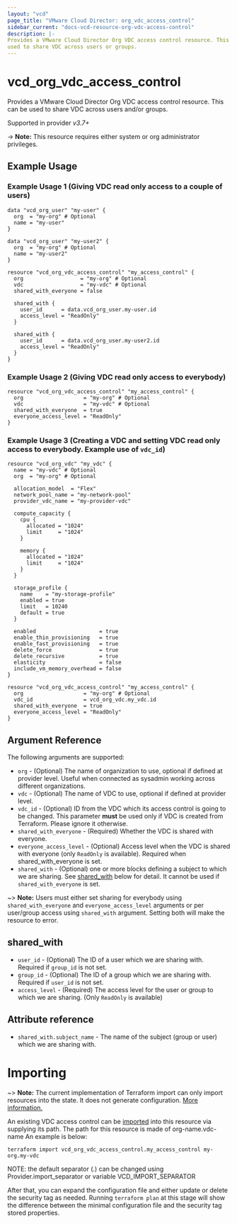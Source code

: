 ```yaml
---
layout: "vcd"
page_title: "VMware Cloud Director: org_vdc_access_control"
sidebar_current: "docs-vcd-resource-org-vdc-access-control"
description: |-
Provides a VMware Cloud Director Org VDC access control resource. This can be
used to share VDC across users or groups.
---
```


# vcd\_org\_vdc\_access\_control

Provides a VMware Cloud Director Org VDC access control resource. This can be
used to share VDC across users and/or groups.

Supported in provider *v3.7+*

-> **Note:** This resource requires either system or org administrator privileges.

## Example Usage

### Example Usage 1 (Giving VDC read only access to a couple of users)
```hcl
data "vcd_org_user" "my-user" {
  org  = "my-org" # Optional
  name = "my-user"
}

data "vcd_org_user" "my-user2" {
  org  = "my-org" # Optional
  name = "my-user2"
}

resource "vcd_org_vdc_access_control" "my_access_control" {
  org                  = "my-org" # Optional
  vdc                  = "my-vdc" # Optional
  shared_with_everyone = false

  shared_with {
    user_id      = data.vcd_org_user.my-user.id
    access_level = "ReadOnly"
  }

  shared_with {
    user_id      = data.vcd_org_user.my-user2.id
    access_level = "ReadOnly"
  }
}
```

### Example Usage 2 (Giving VDC read only access to everybody)
```hcl
resource "vcd_org_vdc_access_control" "my_access_control" {
  org                   = "my-org" # Optional
  vdc                   = "my-vdc" # Optional
  shared_with_everyone  = true
  everyone_access_level = "ReadOnly"
}
```

### Example Usage 3 (Creating a VDC and setting VDC read only access to everybody. Example use of `vdc_id`)
```hcl
resource "vcd_org_vdc" "my_vdc" {
  name = "my-vdc" # Optional
  org  = "my-org" # Optional

  allocation_model  = "Flex"
  network_pool_name = "my-network-pool"
  provider_vdc_name = "my-provider-vdc"

  compute_capacity {
    cpu {
      allocated = "1024"
      limit     = "1024"
    }

    memory {
      allocated = "1024"
      limit     = "1024"
    }
  }

  storage_profile {
    name    = "my-storage-profile"
    enabled = true
    limit   = 10240
    default = true
  }

  enabled                    = true
  enable_thin_provisioning   = true
  enable_fast_provisioning   = true
  delete_force               = true
  delete_recursive           = true
  elasticity                 = false
  include_vm_memory_overhead = false
}

resource "vcd_org_vdc_access_control" "my_access_control" {
  org                   = "my-org" # Optional
  vdc_id                = vcd_org_vdc.my_vdc.id
  shared_with_everyone  = true
  everyone_access_level = "ReadOnly"
}
```

## Argument Reference

The following arguments are supported:

* `org` - (Optional) The name of organization to use, optional if defined at provider level. Useful when connected as sysadmin working across different organizations.
* `vdc` - (Optional) The name of VDC to use, optional if defined at provider level.
* `vdc_id` - (Optional) ID from the VDC which its access control is going to be changed. This parameter **must** be used only if VDC is created from Terraform. Please ignore it otherwise.
* `shared_with_everyone` - (Required) Whether the VDC is shared with everyone.
* `everyone_access_level` - (Optional) Access level when the VDC is shared with everyone (only `ReadOnly` is available). Required when shared_with_everyone is set.
* `shared_with` - (Optional) one or more blocks defining a subject to which we are sharing.
  See [shared_with](#shared_with) below for detail. It cannot be used if `shared_with_everyone` is set.

~> **Note:** Users must either set sharing for everybody using `shared_with_everyone` and `everyone_access_level` arguments or per user/group access using `shared_with` argument. Setting both will make the resource to error.

<a id="shared_with"></a>
## shared_with

* `user_id` - (Optional) The ID of a user which we are sharing with. Required if `group_id` is not set.
* `group_id` - (Optional) The ID of a group which we are sharing with. Required if `user_id` is not set.
* `access_level` - (Required) The access level for the user or group to which we are sharing. (Only `ReadOnly` is available)

## Attribute reference

* `shared_with.subject_name` - The name of the subject (group or user) which we are sharing with.

# Importing

~> **Note:** The current implementation of Terraform import can only import resources into the state.
It does not generate configuration. [More information.](https://www.terraform.io/docs/import/)

An existing VDC access control can be [imported][docs-import] into this resource via supplying its path.
The path for this resource is made of org-name.vdc-name
An example is below:

```
terraform import vcd_org_vdc_access_control.my_access_control my-org.my-vdc
```

NOTE: the default separator (.) can be changed using Provider.import_separator or variable VCD_IMPORT_SEPARATOR


[docs-import]:https://www.terraform.io/docs/import/

After that, you can expand the configuration file and either update or delete the security tag as needed. Running `terraform plan`
at this stage will show the difference between the minimal configuration file and the security tag stored properties.
